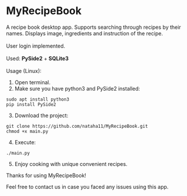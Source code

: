 # MyRecipeBook

A recipe book desktop app. Supports searching through recipes by their names. Displays image, ingredients and instruction of the recipe.</br>
</br>
User login implemented.</br>
</br>
Used: **PySide2** + **SQLite3**</br>
</br>
Usage (Linux):</br>
1. Open terminal.<br/>
2. Make sure you have python3 and PySide2 installed:<br/>
```
sudo apt install python3
pip install PySide2
```
3. Download the project:<br/>
```
git clone https://github.com/nataha11/MyRecipeBook.git
chmod +x main.py
```
4. Execute:<br/>
```
./main.py
```
5. Enjoy cooking with unique convenient recipes.</br>

Thanks for using MyRecipeBook!</br>

Feel free to contact us in case you faced any issues using this app.
